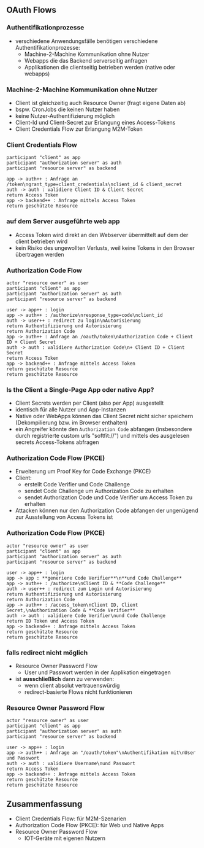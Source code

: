 <!--s-->
## OAuth Flows

<!--v-->
### Authentifikationprozesse

* verschiedene Anwendungsfälle benötigen verschiedene Authentifikationprozesse:
  * Machine-2-Machine Kommunikation ohne Nutzer
  * Webapps die das Backend serverseitig anfragen
  * Applikationen die clientseitig betrieben werden (native oder webapps)

<!--v-->
### Machine-2-Machine Kommunikation ohne Nutzer

* Client ist gleichzeitig auch Resource Owner (fragt eigene Daten ab)
* bspw. CronJobs die keinen Nutzer haben
* keine Nutzer-Authentifizierung möglich
* Client-Id und Client-Secret zur Erlangung eines Access-Tokens
* Client Credentials Flow zur Erlangung M2M-Token

<!--v-->
### Client Credentials Flow

```puml
participant "client" as app
participant "authorization server" as auth
participant "resource server" as backend

app -> auth++ : Anfrage an /token\ngrant_type=client_credentials\nclient_id & client_secret
auth -> auth : validiere Client ID & Client Secret
return Access Token
app -> backend++ : Anfrage mittels Access Token
return geschützte Resource
```

<!--v-->
### auf dem Server ausgeführte web app

* Access Token wird direkt an den Webserver übermittelt auf dem der client betrieben wird
* kein Risiko des ungewollten Verlusts, weil keine Tokens in den Browser übertragen werden

<!--v-->
### Authorization Code Flow

```puml
actor "resource owner" as user
participant "client" as app
participant "authorization server" as auth
participant "resource server" as backend

user -> app++ : login
app -> auth++ : /authorize\nresponse_type=code\nclient_id
auth -> user++ : redirect zu login\nAutorisierung
return Authentifizierung und Autorisierung
return Authorization Code
app -> auth++ : Anfrage an /oauth/token\nAuthorization Code + Client ID + Client Secret
auth -> auth : validiere Authorization Code\n+ Client ID + Client Secret
return Access Token
app -> backend++ : Anfrage mittels Access Token
return geschützte Resource
return geschützte Resource
```

<!--v-->
### Is the Client a Single-Page App oder native App?

* Client Secrets werden per Client (also per App) ausgestellt
* identisch für alle Nutzer und App-Instanzen
* Native oder WebApps können das Client Secret nicht sicher speichern (Dekompilierung bzw. im Browser enthalten)
* ein Angreifer könnte den `Authorization Code` abfangen (insbesondere durch registrierte custom urls "softfit://") und mittels des ausgelesen secrets Access-Tokens abfragen


<!--v-->
### Authorization Code Flow (PKCE)

* Erweiterung um Proof Key for Code Exchange (PKCE)
* Client:
  * erstellt Code Verifier und Code Challenge
  * sendet Code Challenge um Authorization Code zu erhalten
  * sendet Authorization Code und Code Verifier um Access Token zu erhalten
* Attacken können nur den Authorization Code abfangen der ungenügend zur Ausstellung von Access Tokens ist

<!--v-->
### Authorization Code Flow (PKCE)

```puml
actor "resource owner" as user
participant "client" as app
participant "authorization server" as auth
participant "resource server" as backend

user -> app++ : login
app -> app : **generiere Code Verifier**\n**und Code Challenge**
app -> auth++ : /authorize\nClient ID & **Code Challenge**
auth -> user++ : redirect zum Login und Autorisierung
return Authentifizierung und Autorisierung
return Authorization Code
app -> auth++ : /access_token\nClient ID, Client Secret,\nAuthorization Code & **Code Verifier**
auth -> auth : validiere Code Verifier\nund Code Challenge
return ID Token und Access Token
app -> backend++ : Anfrage mittels Access Token
return geschützte Resource
return geschützte Resource
```

<!--v-->
### falls redirect nicht möglich

* Resource Owner Password Flow
  * User und Passwort werden in der Applikation eingetragen
* ist **ausschließlich** dann zu verwenden:
  * wenn client absolut vertrauenswürdig
  * redirect-basierte Flows nicht funktionieren

<!--v-->
### Resource Owner Password Flow

```puml
actor "resource owner" as user
participant "client" as app
participant "authorization server" as auth
participant "resource server" as backend

user -> app++ : login
app -> auth++ : Anfrage an "/oauth/token"\nAuthentifikation mit\nUser und Passwort
auth -> auth : validiere Username\nund Passwort
return Access Token
app -> backend++ : Anfrage mittels Access Token
return geschützte Resource
return geschützte Resource
```

<!--v-->
## Zusammenfassung

* Client Credentials Flow: für M2M-Szenarien
* Authorization Code Flow (PKCE): für Web und Native Apps
* Resource Owner Password Flow <!-- .element: class="fragment" data-fragment-index="1" -->
  * IOT-Geräte mit eigenen Nutzern <!-- .element: class="fragment" data-fragment-index="1" -->
